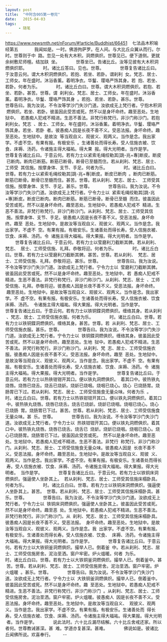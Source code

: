 ```yaml
---
layout: post
title:  "中阿含005第一卷完"
date:   2015-04-03
tags:
      - 随笔
---
```



https://www.newsmth.net/nForum/#!article/Buddhist/66451
 
 七法品木积喻经第五
   
 　　我闻如是。一时。佛游拘萨罗。在人间。与大比丘众翼从而行。尔时。世尊则于中
 路。忽见一处有大木积。洞燃俱炽。世尊见已。便下道侧。更就余树敷尼师檀。结加趺
 坐。
   
 　　世尊坐已。告诸比丘。汝等见彼有大木积洞燃俱炽耶。
   
 　　时。诸比丘答曰。见也。世尊。
   
 　　世尊复告诸比丘曰。于汝意云何。谓大木积洞燃俱炽。若抱、若坐、若卧。谓刹利
 女。梵志、居士、工师女。年在盛时。沐浴香薰。着明净衣。华鬘、璎珞严饰其身。若
 抱、若坐、若卧。何者为乐。
   
 　　时。诸比丘白曰。世尊。谓大木积洞燃俱炽。若抱、若坐、若卧。甚苦。世尊。谓
 刹利女。梵志、居士、工师女。年在盛时。沐浴香薰。着明净衣。华鬘、璎珞严饰其身
 。若抱、若坐、若卧。甚乐。世尊。
   
 　　世尊告曰。我为汝说。不令汝等学沙门失沙门道。汝欲成无上梵行者。宁抱木积洞
 燃俱炽。若坐、若卧。彼虽因此受苦或死。然不以是身坏命终。趣至恶处。生地狱中。
 若愚痴人犯戒不精进。生恶不善法。非梵行称梵行。非沙门称沙门。若抱刹利女。梵志
 、居士、工师女。年在盛时。沐浴香薰。着明净衣。华鬘、璎珞严饰其身。若坐、若卧
 者。彼愚痴人因是长夜不善不义。受恶法报。身坏命终。趣至恶处。生地狱中。是故汝
 等当观自义、观彼义、观两义。当作是念。我出家学。不虚不空。有果有报。有极安乐
 。生诸善处而得长寿。受人信施衣被、饮食、床褥、汤药。令诸施主得大福祐。得大果
 报。得大光明者。当作是学。
   
 　　世尊复告诸比丘曰。于意云何。若有力士以紧索毛绳绞勒其\[跳-兆+專\]断皮。断皮
 已断肉。断肉已断筋。断筋已断骨。断骨已至髓而住。若从刹利、梵志、居士、工师受
 其信施。按摩身体、支节、手足。何者为乐。
   
 　　时。诸比丘白曰。世尊。若有力士以紧索毛绳绞勒其\[跳-兆+專\]断皮。断皮已断肉
 。断肉已断筋。断筋已断骨。断骨已至髓而住。甚苦。世尊。若从刹利、梵志、居士、
 工师受其信施。按摩身体、支节、手足。甚乐。世尊。
   
 　　世尊告曰。我为汝说。不令汝等学沙门失沙门道。汝欲成无上梵行者。宁令力士以
 紧索毛绳绞勒其\[跳-兆+專\]断皮。断皮已断肉。断肉已断筋。断筋已断骨。断骨已至髓
 而住。彼虽因此受苦或死。然不以是身坏命终。趣至恶处。生地狱中。若愚痴人犯戒不
 精进。生恶不善法。非梵行称梵行。非沙门称沙门。从刹利、梵志、居士、工师受其信
 施。按摩身体、支节、手足。彼愚痴人因是长夜不善不义。受恶法报。身坏命终。趣至
 恶处。生地狱中。是故汝等当观自义、观彼义、观两义。当作是念。我出家学。不虚不
 空。有果有报。有极安乐。生诸善处而得长寿。受人信施衣被、饮食、床褥、汤药。令
 诸施主得大福祐。得大果报。得大光明者。当作是学。
   
 　　世尊复告诸比丘曰。于意云何。若有力士以莹磨利刀截断其髀。若从刹利、梵志、
 居士、工师受信施、礼拜。恭敬将迎。何者为乐。
   
 　　时。诸比丘白曰。世尊。若有力士以莹磨利刀截断其髀。甚苦。世尊。若从刹利、
 梵志、居士、工师受信施、礼拜。恭敬将迎。甚乐。世尊。
   
 　　世尊告曰。我为汝说。不令汝等学沙门失沙门道。汝欲成无上梵行者。宁令力士以
 莹磨利刀截断其髀。彼虽因此受苦或死。然不以是身坏命终。趣至恶处。生地狱中。若
 愚痴人犯戒不精进。生恶不善法。非梵行称梵行。非沙门称沙门。从刹利、梵志、居士
 、工师受信施、礼拜。恭敬将迎。彼愚痴人因是长夜不善不义。受恶法报。身坏命终。
 趣至恶处。生地狱中。是故汝等当观自义、观彼义、观两义。当作是念。我出家学。不
 虚不空。有果有报。有极安乐。生诸善处而得长寿。受人信施衣被、饮食床褥、汤药。
 令诸施主得大福祐。得大果报。得大光明者。当作是学。
   
 　　世尊复告诸比丘曰。于意云何。若有力士以铁铜鍱洞燃俱炽。缠络其身。若从刹利
 、梵志、居士、工师受信施衣服。何者为乐。
   
 　　时。诸比丘白曰。世尊。若有力士以铁铜鍱洞燃俱炽。缠络其身。甚苦。世尊。若
 从刹利、梵志、居士、工师受信施衣服。甚乐。世尊。
   
 　　世尊告曰。我为汝说。不令汝等学沙门失沙门道。汝欲成无上梵行者。宁令力士以
 铁铜鍱洞燃俱炽。缠络其身。彼虽因此受苦或死。然不以是身坏命终。趣至恶处。生地
 狱中。若愚痴人犯戒不精进。生恶不善法。非梵行称梵行。非沙门称沙门。从刹利、梵
 志、居士、工师受信施衣服。彼愚痴人因是长夜不善不义。受恶法报。身坏命终。趣至
 恶处。生地狱中。是故汝等当观自义、观彼义、观两义。当作是念。我出家学。不虚不
 空。有果有报。有极安乐。生诸善处而得长寿。受人信施衣被、饮食、床褥、汤药。令
 诸施主得大福祐。得大果报。得大光明者。当作是学。
   
 　　世尊复告诸比丘曰。于意云何。若有力士以热铁钳钳开其口。便以铁丸洞燃俱炽。
 着其口中。彼热铁丸烧唇。烧唇已烧舌。烧舌已烧龂。烧龂已烧咽。烧咽已烧心。烧心
 已烧肠胃。烧肠胃已下过。若从刹利、梵志、居士、工师受信施食无量众味。何者为乐
 。
   
 　　时。诸比丘白曰。世尊。若有力士以热铁钳钳开其口。便以铁丸洞燃俱炽。着其口
 中。彼热铁丸烧唇。烧唇已烧舌。烧舌已烧龂。烧龂已烧咽。烧咽已烧心。烧心已烧肠
 胃。烧肠胃已下过。甚苦。世尊。若从刹利、梵志、居士、工师受信施食无量众味。甚
 乐。世尊。
   
 　　世尊告曰。我为汝说。不令汝等学沙门失沙门道。汝欲成无上梵行者。宁令力士以
 热铁钳钳开其口。便以铁丸洞燃俱炽。着其口中。彼热铁丸烧唇。烧唇已烧舌。烧舌已
 烧龂。烧龂已烧咽。烧咽已烧心。烧心已烧肠胃。烧肠胃已下过。彼虽因此受苦或死。
 然不以是身坏命终。趣至恶处。生地狱中。若愚痴人犯戒不精进。生恶不善法。非梵行
 称梵行。非沙门称沙门。从刹利、梵志、居士、工师受信施食无量众味。彼愚痴人因是
 长夜不善不义。受恶法报。身坏命终。趣至恶处。生地狱中。是故汝等当观自义、观彼
 义、观两义。当作是念。我出家学。不虚不空。有果有报。有极安乐。生诸善处而得长
 寿。受人信施衣被、饮食、床褥、汤药。令诸施主得大福祐。得大果报。得大光明者。
 当作是学。
   
 　　世尊复告诸比丘曰。于意云何。若有力士以铁铜床洞燃俱炽。强逼使人坐卧其上。
 若从刹利、梵志、居士、工师受其信施床榻卧具。何者为乐。
   
 　　时。诸比丘白曰。世尊。若有力士以铁铜床洞燃俱炽。强逼使人坐卧其上。甚苦。
 世尊。若从刹利、梵志、居士、工师受其信施床榻卧具。甚乐。世尊。
   
 　　世尊告曰。我为汝说。不令汝等学沙门失沙门道。汝欲成无上梵行者。宁令力士以
 铁铜床洞燃俱炽。强逼使人坐卧其上。彼虽因此受苦或死。然不以是身坏命终。趣至恶
 处。生地狱中。若愚痴人犯戒不精进。生恶不善法。非梵行称梵行。非沙门称沙门。从
 刹利、梵志、居士、工师受其信施床榻卧具。彼愚痴人因是长夜不善不义。受恶法报。
 身坏命终。趣至恶处。生地狱中。是故汝等当观自义、观彼义、观两义。当作是念。我
 出家学。不虚不空。有果有报。有极安乐。生诸善处而得长寿。受人信施衣被、饮食、
 床褥、汤药。令诸施主得大福祐。得大果报。得大光明者。当作是学。
   
 　　世尊复告诸比丘曰。于意云何。若有力士以大铁铜釜洞燃俱炽。撮举人已。倒着釜
 中。若从刹利、梵志、居士、工师受信施房舍。泥治垩洒。窗户牢密。炉火熅暖。何者
 为乐。
   
 　　时。诸比丘白曰。世尊。若有力士以大铁铜釜洞燃俱炽。撮举人已。倒着釜中。甚
 苦。世尊。若从刹利、梵志、居士、工师受信施房舍。泥治垩洒。窗户牢密。炉火熅暖
 。甚乐。世尊。
   
 　　世尊告曰。我为汝说。不令汝等学沙门失沙门道。汝欲成无上梵行者。宁令力士以
 大铁铜釜洞燃俱炽。撮举人已。倒着釜中。彼虽因此受苦或死。然不以是身坏命终。趣
 至恶处。生地狱中。若愚痴人犯戒不精进。生恶不善法。非梵行称梵行。非沙门称沙门
 。从刹利、梵志、居士、工师受信施房舍。泥治垩洒。窗户牢密。炉火熅暖。彼愚痴人
 因是长夜不善不义。受恶法报。身坏命终。趣至恶处。生地狱中。是故汝等当观自义、
 观彼义、观两义。当作是念。我出家学。不虚不空。有果有报。有极安乐。生诸善处而
 得长寿。受人信施衣被、饮食、床褥、汤药。令诸施主得大福祐。得大果报。得大光明
 者。当作是学。
   
 　　说此法时。六十比丘漏尽结解。六十比丘舍戒还家。所以者何。世尊教诫甚深。甚
 难。学道亦复甚深。甚难。
   
 　　佛说如是。彼诸比丘闻佛所说。欢喜奉行。  
   
 \--
  

